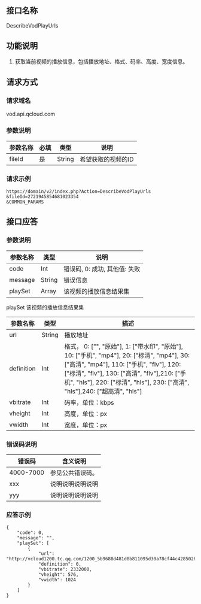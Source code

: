 ## 接口名称
DescribeVodPlayUrls

## 功能说明
1. 获取当前视频的播放信息，包括播放地址、格式、码率、高度、宽度信息。

## 请求方式

### 请求域名
vod.api.qcloud.com

### 参数说明
| 参数名称 | 必填 | 类型 | 说明 |
|---------|---------|---------|---------|
| fileId | 是 | String | 希望获取的视频的ID |

### 请求示例
```
https://domain/v2/index.php?Action=DescribeVodPlayUrls
&fileId=2721945854681023354
&COMMON_PARAMS
```
## 接口应答

### 参数说明
| 参数名称 | 类型 | 说明 |
|---------|---------|---------|
| code | Int | 错误码, 0: 成功, 其他值: 失败 |
| message | String | 错误信息 |
| playSet | Array | 该视频的播放信息结果集 |

playSet 该视频的播放信息结果集

| **参数名称** | **类型** | **描述** |
|---------|---------|---------|
| url | String | 播放地址 |
| definition | Int | 格式， 0: ["", "原始"], 1: ["带水印", "原始"], 10: ["手机", "mp4"], 20: ["标清", "mp4"], 30: ["高清", "mp4"], 110: ["手机", "flv"], 120: ["标清", "flv"], 130: ["高清", "flv"],210: ["手机", "hls"], 220: ["标清", "hls"], 230: ["高清", "hls"],240: ["超高清", "hls"] |
| vbitrate | Int | 码率，单位：kbps |
| vheight | Int | 高度，单位：px |
| vwidth | Int | 宽度，单位：px |

### 错误码说明
| 错误码 | 含义说明|
|---------|---------|
| 4000-7000 | 参见公共错误码。  |
| xxx | 说明说明说明说明  |
| yyy | 说明说明说明说明 |

### 应答示例
```
{
    "code": 0,
    "message": "",
    "playSet": [
        {
            "url": "http://vcloud1200.tc.qq.com/1200_5b9688d481d8b811095d30a78cf44c4285026a4c.f0.mp4",
            "definition": 0,
            "vbitrate": 2332000,
            "vheight": 576,
            "vwidth": 1024
        }
    ]
}
```
